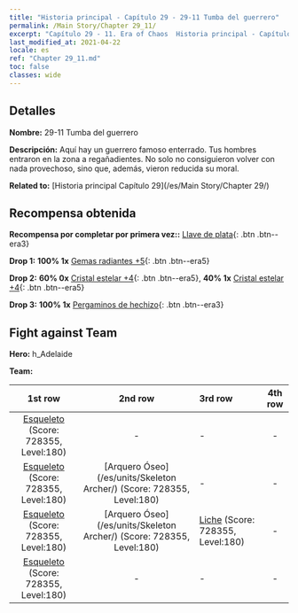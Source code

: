 ```yaml
---
title: "Historia principal - Capítulo 29 - 29-11 Tumba del guerrero"
permalink: /Main Story/Chapter 29_11/
excerpt: "Capítulo 29 - 11. Era of Chaos  Historia principal - Capítulo 29_11. 29-11 Tumba del guerrero"
last_modified_at: 2021-04-22
locale: es
ref: "Chapter 29_11.md"
toc: false
classes: wide
---
```


## Detalles

 **Nombre:** 29-11 Tumba del guerrero

 **Descripción:** Aquí hay un guerrero famoso enterrado. Tus hombres entraron en la zona a regañadientes. No solo no consiguieron volver con nada provechoso, sino que, además, vieron reducida su moral.

 **Related to:** [Historia principal Capítulo 29](/es/Main Story/Chapter 29/)

## Recompensa obtenida

 **Recompensa por completar por primera vez::** [Llave de plata](/ItemsES/con_693/){: .btn .btn--era3}

 **Drop 1:** **100% 1x** [Gemas radiantes +5](/ItemsES/mat_100/){: .btn .btn--era5}

 **Drop 2:** **60% 0x** [Cristal estelar +4](/ItemsES/mat_94/){: .btn .btn--era5}, **40% 1x** [Cristal estelar +4](/ItemsES/mat_94/){: .btn .btn--era5}

 **Drop 3:** **100% 1x** [Pergaminos de hechizo](/ItemsES/con_694/){: .btn .btn--era3}


## Fight against Team
 **Hero:** h_Adelaide

 **Team:**


  | 1st row | 2nd row | 3rd row | 4th row |
  |:----:|:----:|:----|:----:|
  | [Esqueleto](/es/units/Skeleton/) (Score: 728355, Level:180)  | - | - | - |
  | [Esqueleto](/es/units/Skeleton/) (Score: 728355, Level:180)  | [Arquero Óseo](/es/units/Skeleton Archer/) (Score: 728355, Level:180)  | - | - |
  | [Esqueleto](/es/units/Skeleton/) (Score: 728355, Level:180)  | [Arquero Óseo](/es/units/Skeleton Archer/) (Score: 728355, Level:180)  | [Liche](/es/units/Lich/) (Score: 728355, Level:180)  | - |
  | [Esqueleto](/es/units/Skeleton/) (Score: 728355, Level:180)  | - | - | - |


